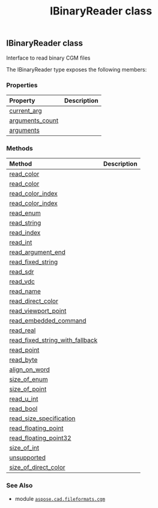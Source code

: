 ﻿---
title: IBinaryReader class
second_title: Aspose.CAD for Python via .NET API References
description: 
type: docs
weight: 30
url: /python-net/aspose.cad.fileformats.cgm/ibinaryreader/
is_root: false
---

## IBinaryReader class

Interface to read binary CGM files



The IBinaryReader type exposes the following members:

### Properties
| Property | Description |
| :- | :- |
| [current_arg](/cad/python-net/aspose.cad.fileformats.cgm/ibinaryreader/current_arg) |  |
| [arguments_count](/cad/python-net/aspose.cad.fileformats.cgm/ibinaryreader/arguments_count) |  |
| [arguments](/cad/python-net/aspose.cad.fileformats.cgm/ibinaryreader/arguments) |  |


### Methods
| Method | Description |
| :- | :- |
| [read_color](/cad/python-net/aspose.cad.fileformats.cgm/ibinaryreader/read_color/#) |  |
| [read_color](/cad/python-net/aspose.cad.fileformats.cgm/ibinaryreader/read_color/#int) |  |
| [read_color_index](/cad/python-net/aspose.cad.fileformats.cgm/ibinaryreader/read_color_index/#) |  |
| [read_color_index](/cad/python-net/aspose.cad.fileformats.cgm/ibinaryreader/read_color_index/#int) |  |
| [read_enum](/cad/python-net/aspose.cad.fileformats.cgm/ibinaryreader/read_enum/#) |  |
| [read_string](/cad/python-net/aspose.cad.fileformats.cgm/ibinaryreader/read_string/#) |  |
| [read_index](/cad/python-net/aspose.cad.fileformats.cgm/ibinaryreader/read_index/#) |  |
| [read_int](/cad/python-net/aspose.cad.fileformats.cgm/ibinaryreader/read_int/#) |  |
| [read_argument_end](/cad/python-net/aspose.cad.fileformats.cgm/ibinaryreader/read_argument_end/#) |  |
| [read_fixed_string](/cad/python-net/aspose.cad.fileformats.cgm/ibinaryreader/read_fixed_string/#) |  |
| [read_sdr](/cad/python-net/aspose.cad.fileformats.cgm/ibinaryreader/read_sdr/#) |  |
| [read_vdc](/cad/python-net/aspose.cad.fileformats.cgm/ibinaryreader/read_vdc/#) |  |
| [read_name](/cad/python-net/aspose.cad.fileformats.cgm/ibinaryreader/read_name/#) |  |
| [read_direct_color](/cad/python-net/aspose.cad.fileformats.cgm/ibinaryreader/read_direct_color/#) |  |
| [read_viewport_point](/cad/python-net/aspose.cad.fileformats.cgm/ibinaryreader/read_viewport_point/#) |  |
| [read_embedded_command](/cad/python-net/aspose.cad.fileformats.cgm/ibinaryreader/read_embedded_command/#) |  |
| [read_real](/cad/python-net/aspose.cad.fileformats.cgm/ibinaryreader/read_real/#) |  |
| [read_fixed_string_with_fallback](/cad/python-net/aspose.cad.fileformats.cgm/ibinaryreader/read_fixed_string_with_fallback/#int) |  |
| [read_point](/cad/python-net/aspose.cad.fileformats.cgm/ibinaryreader/read_point/#) |  |
| [read_byte](/cad/python-net/aspose.cad.fileformats.cgm/ibinaryreader/read_byte/#) |  |
| [align_on_word](/cad/python-net/aspose.cad.fileformats.cgm/ibinaryreader/align_on_word/#) |  |
| [size_of_enum](/cad/python-net/aspose.cad.fileformats.cgm/ibinaryreader/size_of_enum/#) |  |
| [size_of_point](/cad/python-net/aspose.cad.fileformats.cgm/ibinaryreader/size_of_point/#) |  |
| [read_u_int](/cad/python-net/aspose.cad.fileformats.cgm/ibinaryreader/read_u_int/#int) |  |
| [read_bool](/cad/python-net/aspose.cad.fileformats.cgm/ibinaryreader/read_bool/#) |  |
| [read_size_specification](/cad/python-net/aspose.cad.fileformats.cgm/ibinaryreader/read_size_specification/#aspose.cad.fileformats.cgm.enums.SpecificationMode) |  |
| [read_floating_point](/cad/python-net/aspose.cad.fileformats.cgm/ibinaryreader/read_floating_point/#) |  |
| [read_floating_point32](/cad/python-net/aspose.cad.fileformats.cgm/ibinaryreader/read_floating_point32/#) |  |
| [size_of_int](/cad/python-net/aspose.cad.fileformats.cgm/ibinaryreader/size_of_int/#) |  |
| [unsupported](/cad/python-net/aspose.cad.fileformats.cgm/ibinaryreader/unsupported/#str) |  |
| [size_of_direct_color](/cad/python-net/aspose.cad.fileformats.cgm/ibinaryreader/size_of_direct_color/#) |  |



### See Also
* module [`aspose.cad.fileformats.cgm`](..)
